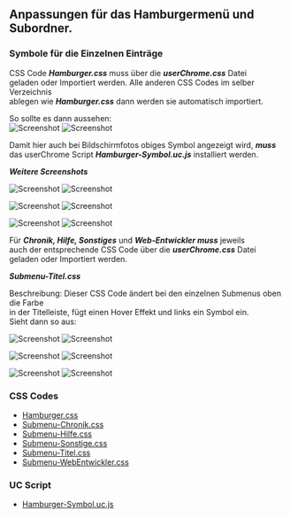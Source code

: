 ## Anpassungen für das Hamburgermenü und Subordner. ##   

### Symbole für die Einzelnen Einträge ###

CSS Code ***Hamburger.css*** muss über die ***userChrome.css*** Datei   
geladen oder Importiert werden. Alle anderen CSS Codes im selber Verzeichnis     
ablegen wie ***Hamburger.css*** dann werden sie automatisch importiert.    

So sollte es dann aussehen:    
![Screenshot](Screeen-001.png)       ![Screenshot](Screeen-002.png)    

Damit hier auch bei Bildschirmfotos obiges Symbol angezeigt wird, ***muss***    
das userChrome Script ***Hamburger-Symbol.uc.js*** installiert werden.

***Weitere Screenshots***

![Screenshot](Screeen-003.png)       ![Screenshot](Screeen-004.png)    

![Screenshot](Screeen-005.png)       ![Screenshot](Screeen-007.png)  

![Screenshot](Screeen-006.png)       ![Screenshot](Screeen-008a.png)  

Für ***Chronik, Hilfe, Sonstiges*** und ***Web-Entwickler muss*** jeweils    
auch der entsprechende CSS Code über die ***userChrome.css*** Datei   
geladen oder Importiert werden.    

***Submenu-Titel.css***        

Beschreibung:
Dieser CSS Code ändert bei den einzelnen Submenus oben die Farbe    
in der Titelleiste, fügt einen Hover Effekt und links ein Symbol ein.    
Sieht dann so aus:

![Screenshot](Screeen-013.png)       ![Screenshot](Screeen-014.png)

![Screenshot](Screeen-009.png)       ![Screenshot](Screeen-012.png)    

![Screenshot](Screeen-011.png)       ![Screenshot](Screeen-010.png)  


### CSS Codes ###

* [Hamburger.css](https://github.com/Endor8/CSS/blob/master/Firefox/Hamburger-Panel/Hamburger.css)
* [Submenu-Chronik.css](https://github.com/Endor8/CSS/blob/master/Firefox/Hamburger-Panel/Submenu-Chronik.css)
* [Submenu-Hilfe.css](https://github.com/Endor8/CSS/blob/master/Firefox/Hamburger-Panel/Submenu-Hilfe.css)
* [Submenu-Sonstige.css](https://github.com/Endor8/CSS/blob/master/Firefox/Hamburger-Panel/Submenu-Sonstige.css)
* [Submenu-Titel.css](https://github.com/Endor8/CSS/blob/master/Firefox/Hamburger-Panel/Submenu-Titel.css)
* [Submenu-WebEntwickler.css](https://github.com/Endor8/CSS/blob/master/Firefox/Hamburger-Panel/Submenu-WebEntwickler.css)

### UC Script ###

* [Hamburger-Symbol.uc.js](https://github.com/Endor8/CSS/blob/master/Firefox/Hamburger-Panel/Hamburger-Symbol.uc.js)
